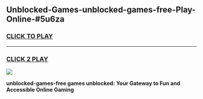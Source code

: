 
## Unblocked-Games-unblocked-games-free-Play-Online-#5u6za
<h3>
<a href="https://premium.freeplayer.one?title=unblocked-games-free&ref=27F">CLICK TO PLAY</a></h3>
<hr>

<h3>
<a href="https://premium.freeplayer.one?title=unblocked-games-free&ref=27F">CLICK 2 PLAY</a>
  
</h3>

<a href="https://premium.freeplayer.one?title=unblocked-games-free&ref=27F"><img src="https://clearcache.store/games.png"></a>


**unblocked-games-free games unblocked: Your Gateway to Fun and Accessible Online Gaming**
